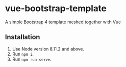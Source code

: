 # vue-bootstrap-template
A simple Bootstrap 4 template meshed together with Vue


## Installation

1. Use Node version 8.11.2 and above.
2. Run `npm i`.
3. Run `npm run serve`.